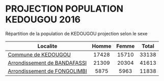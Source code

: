 # PROJECTION POPULATION KEDOUGOU 2016
	
Répartition de la population de KEDOUGOU projection selon le sexe
	
| Localite  | Homme | Femme | Total |
| --------- |:-----:|:-----:|:-----:|
| [Commune de KEDOUGOU](KEDOUGOU) | 17428 | 15710 | 33138 |
| [Arrondissement de BANDAFASSI](BANDAFASSI) | 21309 | 20304 | 41613 |
| [Arrondissement de FONGOLIMBI](FONGOLIMBI) | 5875 | 5963 | 11838 |
